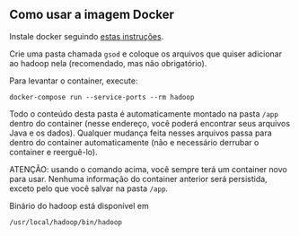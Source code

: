 ## Como usar a imagem Docker

Instale docker seguindo [estas instruções](https://docs.docker.com/engine/installation/linux/ubuntu/).

Crie uma pasta chamada `gsod` e coloque os arquivos que quiser adicionar ao hadoop nela (recomendado, mas não obrigatório).

Para levantar o container, execute:
```
docker-compose run --service-ports --rm hadoop
```

Todo o conteúdo desta pasta é automaticamente montado na pasta `/app` dentro do container (nesse endereço, você poderá encontrar seus arquivos Java e os dados). Qualquer mudança feita nesses arquivos passa para dentro do container automaticamente (não e necessário derrubar o container e reerguê-lo).

ATENÇÃO: usando o comando acima, você sempre terá um container novo para usar. Nenhuma informação do container anterior será persistida, exceto pelo que você salvar na pasta `/app`.

Binário do hadoop está disponível em
```
/usr/local/hadoop/bin/hadoop
```
